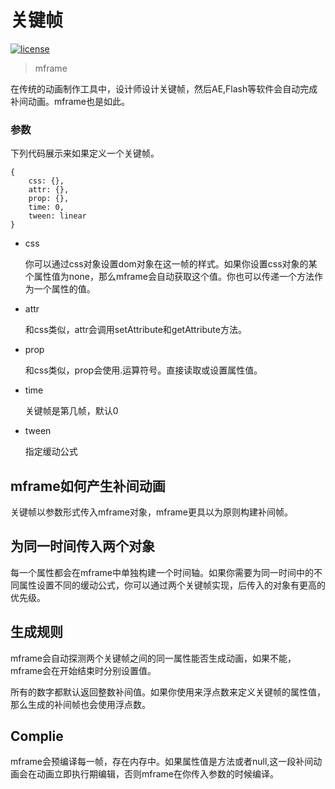 <!-- 
---
title: 关键帧
date: 2020/3/2 10:00:00
---
-->
# 关键帧

[![license](https://img.shields.io/github/license/momentum-design/momentum-ui.svg?color=blueviolet)](https://github.com/momentum-design/momentum-ui/blob/master/charts/LICENSE)

> mframe

在传统的动画制作工具中，设计师设计关键帧，然后AE,Flash等软件会自动完成补间动画。mframe也是如此。

### 参数

下列代码展示来如果定义一个关键帧。

```
{
    css: {},
    attr: {},
    prop: {},
    time: 0,
    tween: linear
}
```

+ css

    你可以通过css对象设置dom对象在这一帧的样式。如果你设置css对象的某个属性值为none，那么mframe会自动获取这个值。你也可以传递一个方法作为一个属性的值。

+ attr

    和css类似，attr会调用setAttribute和getAttribute方法。

+ prop

    和css类似，prop会使用.运算符号。直接读取或设置属性值。

+ time

    关键帧是第几帧，默认0

+ tween

    指定缓动公式

## mframe如何产生补间动画

关键帧以参数形式传入mframe对象，mframe更具以为原则构建补间帧。

## 为同一时间传入两个对象

每一个属性都会在mframe中单独构建一个时间轴。如果你需要为同一时间中的不同属性设置不同的缓动公式，你可以通过两个关键帧实现，后传入的对象有更高的优先级。

## 生成规则

mframe会自动探测两个关键帧之间的同一属性能否生成动画，如果不能，mframe会在开始结束时分别设置值。

所有的数字都默认返回整数补间值。如果你使用来浮点数来定义关键帧的属性值，那么生成的补间帧也会使用浮点数。

## Complie

mframe会预编译每一帧，存在内存中。如果属性值是方法或者null,这一段补间动画会在动画立即执行期编辑，否则mframe在你传入参数的时候编译。